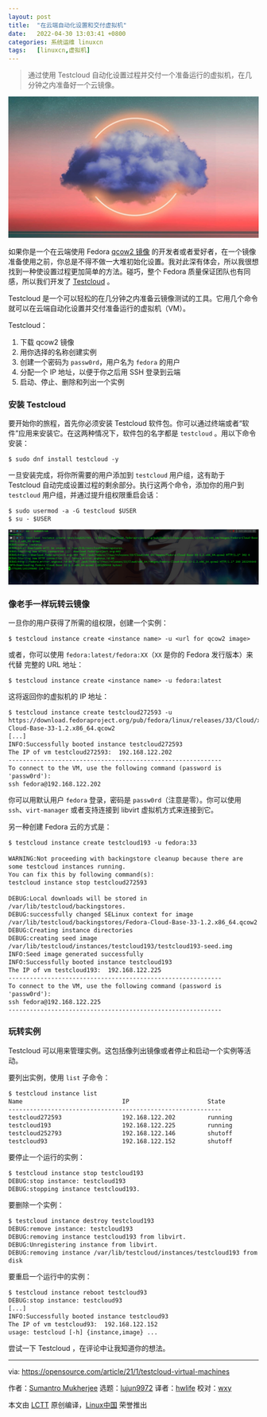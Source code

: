 ```yaml
---
layout: post
title:	"在云端自动化设置和交付虚拟机"
date:	2022-04-30 13:03:41 +0800 
categories:	系统运维 linuxcn 
tags:	[linuxcn,虚拟机]
---
```




> 
> 通过使用 Testcloud 自动化设置过程并交付一个准备运行的虚拟机，在几分钟之内准备好一个云镜像。
> 
> 
> 


![](/Asserts/Images/album/202204/30/130336l2l1a77p7m8hwp28.jpg "Looking at a map")


如果你是一个在云端使用 Fedora [qcow2 镜像](https://en.wikipedia.org/wiki/Qcow) 的开发者或者爱好者，在一个镜像准备使用之前，你总是不得不做一大堆初始化设置。我对此深有体会，所以我很想找到一种使设置过程更加简单的方法。碰巧，整个 Fedora 质量保证团队也有同感，所以我们开发了 [Testcloud](https://pagure.io/testcloud) 。


Testcloud 是一个可以轻松的在几分钟之内准备云镜像测试的工具。它用几个命令就可以在云端自动化设置并交付准备运行的虚拟机（VM）。


Testcloud：


1. 下载 qcow2 镜像
2. 用你选择的名称创建实例
3. 创建一个密码为 `passw0rd`，用户名为 `fedora` 的用户
4. 分配一个 IP 地址，以便于你之后用 SSH 登录到云端
5. 启动、停止、删除和列出一个实例


### 安装 Testcloud


要开始你的旅程，首先你必须安装 Testcloud 软件包。你可以通过终端或者“软件”应用来安装它。在这两种情况下，软件包的名字都是 `testcloud` 。用以下命令安装：



```
$ sudo dnf install testcloud -y

```

一旦安装完成，将你所需要的用户添加到 `testcloud` 用户组，这有助于 Testcloud 自动完成设置过程的剩余部分。执行这两个命令，添加你的用户到 `testcloud` 用户组，并通过提升组权限重启会话：



```
$ sudo usermod -a -G testcloud $USER
$ su - $USER

```

![添加用户到 testcloud 组](/Asserts/Images/album/202204/30/130342f3lllvviqmevze44.png "Add user to testcloud group")


### 像老手一样玩转云镜像


一旦你的用户获得了所需的组权限，创建一个实例：



```
$ testcloud instance create <instance name> -u <url for qcow2 image>

```

或者，你可以使用 `fedora:latest/fedora:XX`（`XX` 是你的 Fedora 发行版本）来代替 完整的 URL 地址：



```
$ testcloud instance create <instance name> -u fedora:latest

```

这将返回你的虚拟机的 IP 地址：



```
$ testcloud instance create testcloud272593 -u https://download.fedoraproject.org/pub/fedora/linux/releases/33/Cloud/x86_64/images/Fedora-Cloud-Base-33-1.2.x86_64.qcow2  
[...]
INFO:Successfully booted instance testcloud272593
The IP of vm testcloud272593:  192.168.122.202
------------------------------------------------------------
To connect to the VM, use the following command (password is 'passw0rd'):
ssh fedora@192.168.122.202

```

你可以用默认用户 `fedora` 登录，密码是 `passw0rd`（注意是零）。你可以使用 `ssh`、`virt-manager` 或者支持连接到 libvirt 虚拟机方式来连接到它。


另一种创建 Fedora 云的方式是：



```
$ testcloud instance create testcloud193 -u fedora:33
 
WARNING:Not proceeding with backingstore cleanup because there are some testcloud instances running.
You can fix this by following command(s):
testcloud instance stop testcloud272593

DEBUG:Local downloads will be stored in /var/lib/testcloud/backingstores.
DEBUG:successfully changed SELinux context for image /var/lib/testcloud/backingstores/Fedora-Cloud-Base-33-1.2.x86_64.qcow2
DEBUG:Creating instance directories
DEBUG:creating seed image /var/lib/testcloud/instances/testcloud193/testcloud193-seed.img
INFO:Seed image generated successfully
INFO:Successfully booted instance testcloud193
The IP of vm testcloud193:  192.168.122.225
------------------------------------------------------------
To connect to the VM, use the following command (password is 'passw0rd'):
ssh fedora@192.168.122.225
------------------------------------------------------------

```

### 玩转实例


Testcloud 可以用来管理实例。这包括像列出镜像或者停止和启动一个实例等活动。


要列出实例，使用 `list` 子命令：



```
$ testcloud instance list                
Name                            IP                      State    
------------------------------------------------------------
testcloud272593                 192.168.122.202         running    
testcloud193                    192.168.122.225         running    
testcloud252793                 192.168.122.146         shutoff    
testcloud93                     192.168.122.152         shutoff

```

要停止一个运行的实例：



```
$ testcloud instance stop testcloud193  
DEBUG:stop instance: testcloud193
DEBUG:stopping instance testcloud193.

```

要删除一个实例：



```
$ testcloud instance destroy testcloud193  
DEBUG:remove instance: testcloud193
DEBUG:removing instance testcloud193 from libvirt.
DEBUG:Unregistering instance from libvirt.
DEBUG:removing instance /var/lib/testcloud/instances/testcloud193 from disk

```

要重启一个运行中的实例：



```
$ testcloud instance reboot testcloud93                                                                                        
DEBUG:stop instance: testcloud93
[...]
INFO:Successfully booted instance testcloud93
The IP of vm testcloud93:  192.168.122.152
usage: testcloud [-h] {instance,image} ...

```

尝试一下 Testcloud ，在评论中让我知道你的想法。




---


via: <https://opensource.com/article/21/1/testcloud-virtual-machines>


作者：[Sumantro Mukherjee](https://opensource.com/users/sumantro) 选题：[lujun9972](https://github.com/lujun9972) 译者：[hwlife](https://github.com/hwlife) 校对：[wxy](https://github.com/wxy)


本文由 [LCTT](https://github.com/LCTT/TranslateProject) 原创编译，[Linux中国](https://linux.cn/) 荣誉推出
